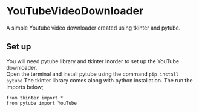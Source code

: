 # YouTubeVideoDownloader
A simple Youtube video downloader created using tkinter and pytube. <br/>

## Set up <br/>
You will need pytube library and tkinter inorder to set up the YouTube downloader. <br/>
Open the terminal and install pytube using the command `pip install pytube`
The tkinter library comes along with python installation.
The run the imports below;
```
from tkinter import *
from pytube import YouTube
```
